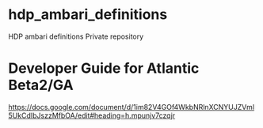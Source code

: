 # hdp_ambari_definitions
HDP ambari definitions Private repository

# Developer Guide for Atlantic Beta2/GA
https://docs.google.com/document/d/1im82V4GOf4WkbNRlnXCNYUJZVml5UkCdIbJszzMfbOA/edit#heading=h.mpunjv7czqjr

